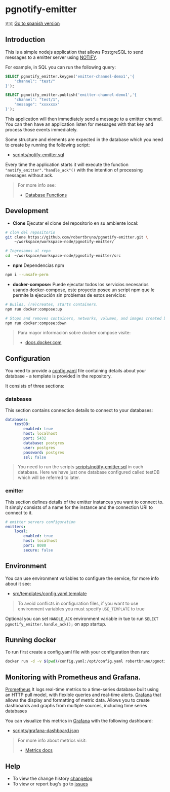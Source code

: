 # pgnotify-emitter

🇪🇸 [Go to spanish version](docs/README_ES.md)

## Introduction
This is a simple nodejs application that allows PostgreSQL to send messages to a emitter server using [NOTIFY](https://www.postgresql.org/docs/current/sql-notify.html).

For example, in SQL you can run the following query:

```sql
SELECT pgnotify_emitter.keygen('emitter-channel-demo1','{
    "channel": "test/"
}');

SELECT pgnotify_emitter.publish('emitter-channel-demo1','{
    "channel": "test/1",
    "message": "xxxxxxx"
}');
```

This application will then immediately send a message to a emitter channel.
You can then have an application listen for messages with that key and process those events immediately.

Some structure and elements are expected in the database which you need to create by running the following script:

* [scripts/notify-emitter.sql](scripts/notify-emitter.sql)

Every time the application starts it will execute the function `"notify_emitter"."handle_ack"()` with the intention of processing messages without ack.

> For more info see:
> * [Database Functions](docs/DBFUNCTION.md)

## Development

* **Clone** Ejecutar el clone del repositorio en su ambiente local:
```bash
# clon del repositorio
git clone https://github.com/robertbruno/pgnotify-emitter.git \
    ~/workspace/workspace-node/pgnotify-emitter/

# Ingresamos al repo
cd  ~/workspace/workspace-node/pgnotify-emitter/src
```

* **npm** Dependencias npm
```bash
npm i --unsafe-perm
```

* **docker-compose:** Puede ejecutar todos los servicios necesarios usando docker-compose, este proyecto posee un script npm que le permite la ejecución sin problemas de estos servicios:

```bash
# Builds, (re)creates, starts containers.
npm run docker:compose:up

# Stops and removes containers, networks, volumes, and images created by up
npm run docker:compose:down
```

> Para mayor información sobre docker  compose visite:
>
> * [docs.docker.com](https://docs.docker.com/compose/reference/)


## Configuration

You need to provide a [config.yaml](src/config.yaml) file containing details about your database - a template is provided in the repository.

It consists of three sections:

### databases

This section contains connection details to connect to your databases:

```yml
databases:
    testDB:
        enabled: true
        host: localhost
        port: 5432
        database: postgres
        user: postgres
        password: postgres
        ssl: false
```

> You need to run the scripts [scripts/notify-emitter.sql](scripts/notify-emitter.sql) in each database.
> Here we have just one database configured called testDB which will be referred to later.

### emitter

This section defines details of the emitter instances you want to connect to.
It simply consists of a name for the instance and the connection URI to connect to it.

```yml
# emitter servers configuration
emitters:
    local:
        enabled: true
        host: localhost
        port: 8080
        secure: false
```

## Environment

You can use environment variables to configure the service, for more info about it see:

* [src/templates/config.yaml.template](src/templates/config.yaml.template)

> To avoid conflicts in configuration files, if you want to use environment variables you must specify `USE_TEMPLATE` to true

Optional you can set `HANDLE_ACK` environment variable in tue  to run `SELECT pgnotify_emitter.handle_ack();` on app startup.

## Running docker

To run first create a config.yaml file with your configuration then run:

```bash
docker run -d -v $(pwd)/config.yaml:/opt/config.yaml robertbruno/pgnotify-emitter:latest
```

## Monitoring with Prometheus and Grafana.

[Prometheus](https://prometheus.io/) It logs real-time metrics to a time-series database built using an HTTP pull model, with flexible queries and real-time alerts.
[Grafana](https://grafana.com/) that allows the display and formatting of metric data. Allows you to create dashboards and graphs from multiple sources, including time series databases

You can visualize this metrics in [Grafana](https://grafana.com/) with the following dashboard:

* [scripts/grafana-dashboard.json](scripts/grafana-dashboard.json)

> For more info about metrics visit:
>
> * [Metrics docs](docs/METRICS.md)


## Help

* To view the change history [changelog](./src/CHANGELOG.md)
* To view or report bug's go to [issues](https://github.com/robertbruno/pgnotify-emitter/issues)
